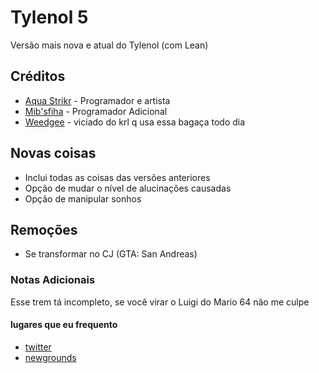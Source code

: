 # Tylenol 5
Versão mais nova e atual do Tylenol (com Lean)

## Créditos
- [Aqua Strikr](https://twitter.com/AquaStrikr_) - Programador e artista
- [Mib'sfiha](https://twitter.com/Mibsfiha) - Programador Adicional
- [Weedgee](https://youtube.com/c/Weegee0DRONZER) - viciado do krl q usa essa bagaça todo dia

## Novas coisas
- Inclui todas as coisas das versões anteriores
- Opção de mudar o nível de alucinações causadas
- Opção de manipular sonhos

## Remoções
- Se transformar no CJ (GTA: San Andreas)

### Notas Adicionais
Esse trem tá incompleto, se você virar o Luigi do Mario 64 não me culpe

#### lugares que eu frequento
- [twitter](https://twitter.com/AquaStrikr_)
- [newgrounds](https://daaquastrikr.newgrounds.com)
